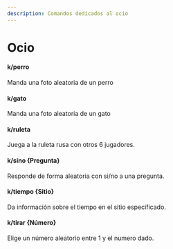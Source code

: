 ```yaml
---
description: Comandos dedicados al ocio
---
```


# Ocio

#### k/perro

Manda una foto aleatoria de un perro

#### k/gato

Manda una foto aleatoria de un gato

#### k/ruleta

Juega a la ruleta rusa con otros 6 jugadores.

#### k/sino {Pregunta}

Responde de forma aleatoria con si/no a una pregunta.

#### k/tiempo {Sitio}

Da información sobre el tiempo en el sitio especificado.

#### k/tirar {Número}

Elige un número aleatorio entre 1 y el numero dado.

